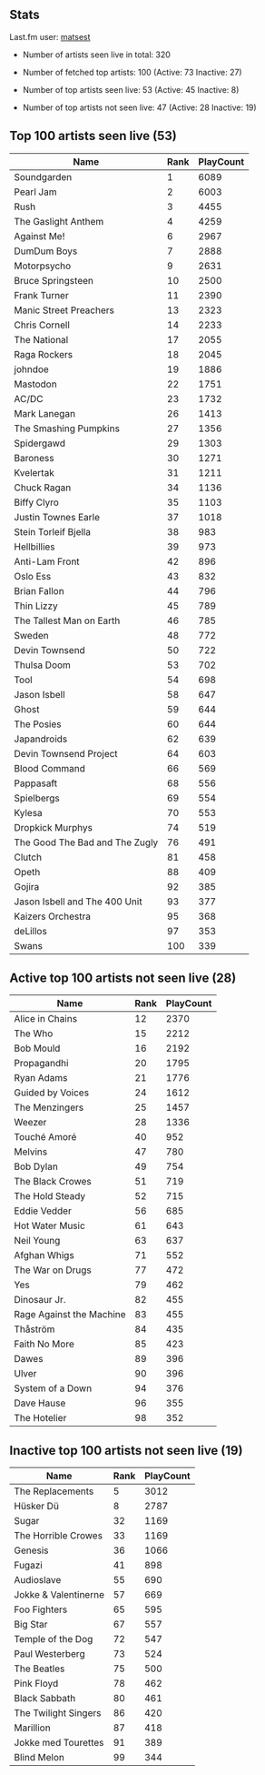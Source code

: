 ## Stats 


Last.fm user: [matsest](https://www.last.fm/user/matsest)

- Number of artists seen live in total: 320

- Number of fetched top artists: 100 (Active: 73 Inactive: 27)

- Number of top artists seen live: 53 (Active: 45 Inactive: 8)

- Number of top artists not seen live: 47 (Active: 28 Inactive: 19)

## Top 100 artists seen live (53)

Name                           | Rank | PlayCount
------------------------------ | ---- | ---------
Soundgarden                    | 1    | 6089     
Pearl Jam                      | 2    | 6003     
Rush                           | 3    | 4455     
The Gaslight Anthem            | 4    | 4259     
Against Me!                    | 6    | 2967     
DumDum Boys                    | 7    | 2888     
Motorpsycho                    | 9    | 2631     
Bruce Springsteen              | 10   | 2500     
Frank Turner                   | 11   | 2390     
Manic Street Preachers         | 13   | 2323     
Chris Cornell                  | 14   | 2233     
The National                   | 17   | 2055     
Raga Rockers                   | 18   | 2045     
johndoe                        | 19   | 1886     
Mastodon                       | 22   | 1751     
AC/DC                          | 23   | 1732     
Mark Lanegan                   | 26   | 1413     
The Smashing Pumpkins          | 27   | 1356     
Spidergawd                     | 29   | 1303     
Baroness                       | 30   | 1271     
Kvelertak                      | 31   | 1211     
Chuck Ragan                    | 34   | 1136     
Biffy Clyro                    | 35   | 1103     
Justin Townes Earle            | 37   | 1018     
Stein Torleif Bjella           | 38   | 983      
Hellbillies                    | 39   | 973      
Anti-Lam Front                 | 42   | 896      
Oslo Ess                       | 43   | 832      
Brian Fallon                   | 44   | 796      
Thin Lizzy                     | 45   | 789      
The Tallest Man on Earth       | 46   | 785      
Sweden                         | 48   | 772      
Devin Townsend                 | 50   | 722      
Thulsa Doom                    | 53   | 702      
Tool                           | 54   | 698      
Jason Isbell                   | 58   | 647      
Ghost                          | 59   | 644      
The Posies                     | 60   | 644      
Japandroids                    | 62   | 639      
Devin Townsend Project         | 64   | 603      
Blood Command                  | 66   | 569      
Pappasaft                      | 68   | 556      
Spielbergs                     | 69   | 554      
Kylesa                         | 70   | 553      
Dropkick Murphys               | 74   | 519      
The Good The Bad and The Zugly | 76   | 491      
Clutch                         | 81   | 458      
Opeth                          | 88   | 409      
Gojira                         | 92   | 385      
Jason Isbell and The 400 Unit  | 93   | 377      
Kaizers Orchestra              | 95   | 368      
deLillos                       | 97   | 353      
Swans                          | 100  | 339      

## Active top 100 artists not seen live (28)

Name                     | Rank | PlayCount
------------------------ | ---- | ---------
Alice in Chains          | 12   | 2370     
The Who                  | 15   | 2212     
Bob Mould                | 16   | 2192     
Propagandhi              | 20   | 1795     
Ryan Adams               | 21   | 1776     
Guided by Voices         | 24   | 1612     
The Menzingers           | 25   | 1457     
Weezer                   | 28   | 1336     
Touché Amoré             | 40   | 952      
Melvins                  | 47   | 780      
Bob Dylan                | 49   | 754      
The Black Crowes         | 51   | 719      
The Hold Steady          | 52   | 715      
Eddie Vedder             | 56   | 685      
Hot Water Music          | 61   | 643      
Neil Young               | 63   | 637      
Afghan Whigs             | 71   | 552      
The War on Drugs         | 77   | 472      
Yes                      | 79   | 462      
Dinosaur Jr.             | 82   | 455      
Rage Against the Machine | 83   | 455      
Thåström                 | 84   | 435      
Faith No More            | 85   | 423      
Dawes                    | 89   | 396      
Ulver                    | 90   | 396      
System of a Down         | 94   | 376      
Dave Hause               | 96   | 355      
The Hotelier             | 98   | 352      

## Inactive top 100 artists not seen live (19)

Name                 | Rank | PlayCount
-------------------- | ---- | ---------
The Replacements     | 5    | 3012     
Hüsker Dü            | 8    | 2787     
Sugar                | 32   | 1169     
The Horrible Crowes  | 33   | 1169     
Genesis              | 36   | 1066     
Fugazi               | 41   | 898      
Audioslave           | 55   | 690      
Jokke & Valentinerne | 57   | 669      
Foo Fighters         | 65   | 595      
Big Star             | 67   | 557      
Temple of the Dog    | 72   | 547      
Paul Westerberg      | 73   | 524      
The Beatles          | 75   | 500      
Pink Floyd           | 78   | 462      
Black Sabbath        | 80   | 461      
The Twilight Singers | 86   | 420      
Marillion            | 87   | 418      
Jokke med Tourettes  | 91   | 389      
Blind Melon          | 99   | 344      
